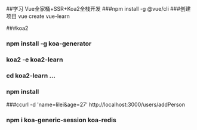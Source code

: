 ##学习 Vue全家桶+SSR+Koa2全栈开发
###npm install -g @vue/cli
###创建项目 vue create vue-learn

###koa2 
### npm install -g koa-generator
### koa2 -e koa2-learn
### cd koa2-learn ...
### npm install


###ccurl -d 'name=lilei&age=27' http://localhost:3000/users/addPerson
### npm i koa-generic-session koa-redis